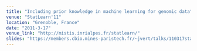 ```yaml
---
title: "Including prior knowledge in machine learning for genomic data"
venue: "StatLearn'11"
location: "Grenoble, France"
date: "2011-3-17"
venue_link: "http://mistis.inrialpes.fr/statlearn/"
slides: "https://members.cbio.mines-paristech.fr/~jvert/talks/110317statlearn/statlearn.pdf"
---
```

